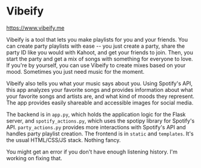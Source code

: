 # Vibeify

https://www.vibeify.me

Vibeify is a tool that lets you make playlists for you and your friends. You can create party playlists with ease -- you just create a party, share the party ID like you would with Kahoot, and get your friends to join. Then, you start the party and get a mix of songs with something for everyone to love. If you're by yourself, you can use Vibeify to create mixes based on your mood. Sometimes you just need music for the moment.

Vibeify also tells you what your music says about you. Using Spotify's API, this app analyzes your favorite songs and provides information about what your favorite songs and artists are, and what kind of moods they represent. The app provides easily shareable and accessible images for social media.

The backend is in `app.py`, which holds the application logic for the Flask server, and `spotify_actions.py`, which uses the spotipy library for Spotify's API. `party_actions.py` provides more interactions with Spotify's API and handles party playlist creation. The frontend is in `static` and `templates`. It's the usual HTML/CSS/JS stack. Nothing fancy.

You might get an error if you don't have enough listening history. I'm working on fixing that.
